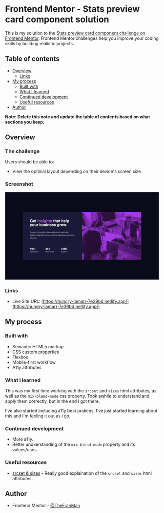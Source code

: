 # Frontend Mentor - Stats preview card component solution

This is my solution to the [Stats preview card component challenge on Frontend Mentor](https://www.frontendmentor.io/challenges/stats-preview-card-component-8JqbgoU62). Frontend Mentor challenges help you improve your coding skills by building realistic projects. 

## Table of contents

- [Overview](#overview)
  - [Links](#links)
- [My process](#my-process)
  - [Built with](#built-with)
  - [What I learned](#what-i-learned)
  - [Continued development](#continued-development)
  - [Useful resources](#useful-resources)
- [Author](#author)

**Note: Delete this note and update the table of contents based on what sections you keep.**

## Overview

### The challenge

Users should be able to:

- View the optimal layout depending on their device's screen size

### Screenshot

![](./screenshot.png)

### Links

- Live Site URL: [https://hungry-lamarr-7e39bd.netlify.app/](https://hungry-lamarr-7e39bd.netlify.app/)

## My process

### Built with

- Semantic HTML5 markup
- CSS custom properties
- Flexbox
- Mobile-first workflow
- A11y attributes


### What I learned

This was my first time working with the `srcset` and `sizes` html attributes, as well as the `mix-blend-mode` css property. Took awhile to understand and apply them correctly, but in the end I got there.

I've also started including a11y best pratices. I've just started learning about this and I'm feeling it out as I go.

### Continued development

   - More a11y.
   - Better undxerstanding of the `mix-blend-mode` property and its values/uses.

### Useful resources

- [srcset & sizes](https://www.youtube.com/watch?v=2QYpkrX2N48) - Really good explaination of the `srcset` and `sizes` html attributes.

## Author

- Frontend Mentor - [@TheFranMan](https://www.frontendmentor.io/profile/TheFranMan)
